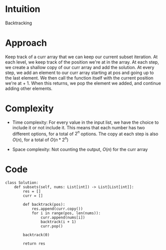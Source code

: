 # Intuition
Backtracking

# Approach
Keep track of a curr array that we can keep our current subset iteration. At each level, we keep track of the position we're at in the array. At each step, we create a shallow copy of our curr array and add the solution. At every step, we add an element to our curr array starting at pos and going up to the last element. We then call the function itself with the current position we're at + 1. When this returns, we pop the element we added, and continue adding other elements.

# Complexity
- Time complexity: For every value in the input list, we have the choice to include it or not include it. This means that each number has two different options, for a total of $2^n$ options. The copy at each step is also $O(n)$, for a total of $O(n*2^n)$

- Space complexity: Not counting the output, $O(n)$ for the curr array

# Code
```python3
class Solution:
    def subsets(self, nums: List[int]) -> List[List[int]]:
        res = []
        curr = []

        def backtrack(pos):
            res.append(curr.copy())
            for i in range(pos, len(nums)):
                curr.append(nums[i])
                backtrack(i + 1)
                curr.pop()

        backtrack(0)

        return res
```
